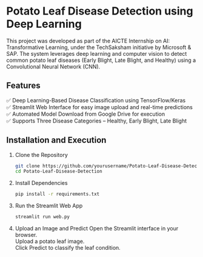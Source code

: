# Potato Leaf Disease Detection using Deep Learning
This project was developed as part of the AICTE Internship on AI: Transformative Learning, under the TechSaksham initiative by Microsoft & SAP. The system leverages deep learning and computer vision to detect common potato leaf diseases (Early Blight, Late Blight, and Healthy) using a Convolutional Neural Network (CNN).

## Features
✅ Deep Learning-Based Disease Classification using TensorFlow/Keras <br>
✅ Streamlit Web Interface for easy image upload and real-time predictions <br>
✅ Automated Model Download from Google Drive for execution <br>
✅ Supports Three Disease Categories – Healthy, Early Blight, Late Blight <br>

## Installation and Execution
1. Clone the Repository
   ```bash
   git clone https://github.com/yourusername/Potato-Leaf-Disease-Detection.git
   cd Potato-Leaf-Disease-Detection
2. Install Dependencies
   ```bash
   pip install -r requirements.txt
3. Run the Streamlit Web App
   ```bash
   streamlit run web.py
4. Upload an Image and Predict
   Open the Streamlit interface in your browser.<br>
   Upload a potato leaf image.<br>
   Click Predict to classify the leaf condition.<br>
   
   
   
